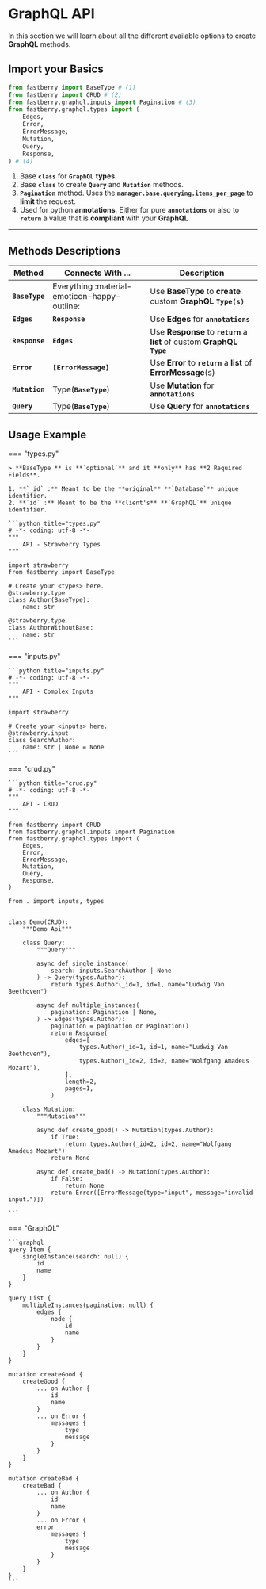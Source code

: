 # GraphQL **API**

In this section we will learn about all the different available options to create **GraphQL** methods.

## **Import** your Basics

```python
from fastberry import BaseType # (1)
from fastberry import CRUD # (2)
from fastberry.graphql.inputs import Pagination # (3)
from fastberry.graphql.types import (
    Edges,
    Error,
    ErrorMessage,
    Mutation,
    Query,
    Response,
) # (4)
```

1. Base **`class`** for **`GraphQL`** **types**.
2. Base **`class`** to create **`Query`** and **`Mutation`** methods.
3. **`Pagination`** method. Uses the **`manager.base.querying.items_per_page`** to **limit** the request.
4. Used for python **annotations**. Either for pure **`annotations`** or also to **`return`** a value that is **compliant** with your **GraphQL**

---

## Methods **Descriptions**

| Method         | Connects With ...                            | Description                                                                  |
| -------------- | -------------------------------------------- | ---------------------------------------------------------------------------- |
| **`BaseType`** | Everything :material-emoticon-happy-outline: | Use **BaseType** to **create** custom **GraphQL** **`Type(s)`**              |
| **`Edges`**    | **`Response`**                               | Use **Edges** for **`annotations`**                                          |
| **`Response`** | **`Edges`**                                  | Use **Response** to **`return`** a **list** of custom **GraphQL** **`Type`** |
| **`Error`**    | **`[ErrorMessage]`**                         | Use **Error** to **`return`** a **list** of **ErrorMessage**(s)              |
| **`Mutation`** | Type(**`BaseType`**)                         | Use **Mutation** for **`annotations`**                                       |
| **`Query`**    | Type(**`BaseType`**)                         | Use **Query** for **`annotations`**                                          |

## Usage **Example**

=== "types.py"

    > **BaseType ** is **`optional`** and it **only** has **2 Required Fields**.

    1. **`_id` :** Meant to be the **original** **`Database`** unique identifier.
    2. **`id` :** Meant to be the **client's** **`GraphQL`** unique identifier.

    ```python title="types.py"
    # -*- coding: utf-8 -*-
    """
        API - Strawberry Types
    """

    import strawberry
    from fastberry import BaseType

    # Create your <types> here.
    @strawberry.type
    class Author(BaseType):
        name: str

    @strawberry.type
    class AuthorWithoutBase:
        name: str
    ```

=== "inputs.py"

    ```python title="inputs.py"
    # -*- coding: utf-8 -*-
    """
        API - Complex Inputs
    """

    import strawberry

    # Create your <inputs> here.
    @strawberry.input
    class SearchAuthor:
        name: str | None = None
    ```

=== "crud.py"

    ```python title="crud.py"
    # -*- coding: utf-8 -*-
    """
        API - CRUD
    """

    from fastberry import CRUD
    from fastberry.graphql.inputs import Pagination
    from fastberry.graphql.types import (
        Edges,
        Error,
        ErrorMessage,
        Mutation,
        Query,
        Response,
    )

    from . import inputs, types


    class Demo(CRUD):
        """Demo Api"""

        class Query:
            """Query"""

            async def single_instance(
                search: inputs.SearchAuthor | None
            ) -> Query(types.Author):
                return types.Author(_id=1, id=1, name="Ludwig Van Beethoven")

            async def multiple_instances(
                pagination: Pagination | None,
            ) -> Edges(types.Author):
                pagination = pagination or Pagination()
                return Response(
                    edges=[
                        types.Author(_id=1, id=1, name="Ludwig Van Beethoven"),
                        types.Author(_id=2, id=2, name="Wolfgang Amadeus Mozart"),
                    ],
                    length=2,
                    pages=1,
                )

        class Mutation:
            """Mutation"""

            async def create_good() -> Mutation(types.Author):
                if True:
                    return types.Author(_id=2, id=2, name="Wolfgang Amadeus Mozart")
                return None

            async def create_bad() -> Mutation(types.Author):
                if False:
                    return None
                return Error([ErrorMessage(type="input", message="invalid input.")])

    ```

=== "GraphQL"

    ```graphql
    query Item {
        singleInstance(search: null) {
            id
            name
        }
    }

    query List {
        multipleInstances(pagination: null) {
            edges {
                node {
                    id
                    name
                }
            }
        }
    }

    mutation createGood {
        createGood {
            ... on Author {
                id
                name
            }
            ... on Error {
                messages {
                    type
                    message
                }
            }
        }
    }

    mutation createBad {
        createBad {
            ... on Author {
                id
                name
            }
            ... on Error {
            error
                messages {
                    type
                    message
                }
            }
        }
    }
    ```
